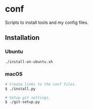 # conf

Scripts to install tools and my config files.

## Installation

### Ubuntu

```bash
./install-on-ubuntu.sh
```

### macOS

```bash
# Create links to the conf files.
$ ./install.py

# Setup git settings.
$ ./git-setup.py
```
